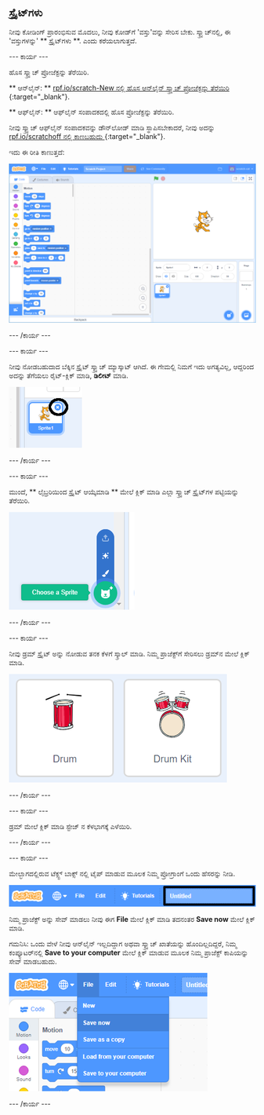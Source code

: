 ## ಸ್ಪ್ರೈಟ್‌ಗಳು

ನೀವು ಕೋಡಿಂಗ್ ಪ್ರಾರಂಭಿಸುವ ಮೊದಲು, ನೀವು ಕೋಡ್‌ಗೆ 'ವಸ್ತು'ವನ್ನು ಸೇರಿಸ ಬೇಕು. ಸ್ಕ್ರ್ಯಾಚ್‌ನಲ್ಲಿ, ಈ 'ವಸ್ತುಗಳನ್ನು' ** ಸ್ಪ್ರೈಟ್‌ಗಳು **. ಎಂದು ಕರೆಯಲಾಗುತ್ತದೆ.

\--- ಕಾರ್ಯ \---

ಹೊಸ ಸ್ಕ್ರ್ಯಾಚ್ ಪ್ರೋಜೆಕ್ಟನ್ನು ತೆರೆಯಿರಿ.

** ಆನ್‌ಲೈನ್: ** [ rpf.io/scratch-New ನಲ್ಲಿ ಹೊಸ ಆನ್‌ಲೈನ್ ಸ್ಕ್ರ್ಯಾಚ್ ಪ್ರೋಜೆಕ್ಟನ್ನು ತೆರೆಯಿರಿ ](http://rpf.io/scratch-new) {:target="_blank"}.

** ಆಫ್‌ಲೈನ್: ** ಆಫ್‌ಲೈನ್ ಸಂಪಾದಕದಲ್ಲಿ ಹೊಸ ಪ್ರೋಜೆಕ್ಟನ್ನು ತೆರೆಯಿರಿ.

ನೀವು ಸ್ಕ್ರ್ಯಾಚ್ ಆಫ್‌ಲೈನ್ ಸಂಪಾದಕವನ್ನು ಡೌನ್‌ಲೋಡ್ ಮಾಡಿ ಸ್ಥಾಪಿಸಬೇಕಾದರೆ, ನೀವು ಅದನ್ನು [ rpf.io/scratchoff ನಲ್ಲಿ ಕಾಣಬಹುದು ](http://rpf.io/scratchoff) {:target="_blank"}.

ಇದು ಈ ರೀತಿ ಕಾಣುತ್ತದೆ:

![ಸ್ಕ್ರೀನ್‍ಶಾಟ್](images/band-scratch.png)

\--- /ಕಾರ್ಯ \---

\--- ಕಾರ್ಯ \---

ನೀವು ನೋಡಬಹುದಾದ ಬೆಕ್ಕಿನ ಸ್ಪ್ರೈಟ್ ಸ್ಕ್ರ್ಯಾಚ್ ಮ್ಯಾಸ್ಕಾಟ್ ಆಗಿದೆ. ಈ ಗೇಮಲ್ಲಿ ನಿಮಗೆ ಇದು ಅಗತ್ಯವಿಲ್ಲ, ಆದ್ದರಿಂದ ಅದನ್ನು ತೆಗೆಯಲು ರೈಟ್-ಕ್ಲಿಕ್ ಮಾಡಿ, **ಡಿಲೀಟ್** ಮಾಡಿ.

![ಸ್ಕ್ರೀನ್‍ಶಾಟ್](images/band-delete-annotated.png)

\--- /ಕಾರ್ಯ \---

\--- ಕಾರ್ಯ \---

ಮುಂದೆ, ** ಲೈಬ್ರರಿಯಿಂದ ಸ್ಪ್ರೈಟ್ ಆಯ್ಕೆಮಾಡಿ ** ಮೇಲೆ ಕ್ಲಿಕ್ ಮಾಡಿ ಎಲ್ಲಾ ಸ್ಕ್ರ್ಯಾಚ್ ಸ್ಪ್ರೈಟ್‌ಗಳ ಪಟ್ಟಿಯನ್ನು ತೆರೆಯಿರಿ.

![ಸ್ಕ್ರೀನ್‍ಶಾಟ್](images/band-sprite-library.png)

\--- /ಕಾರ್ಯ \---

\--- ಕಾರ್ಯ \---

ನೀವು ಡ್ರಮ್ ಸ್ಪ್ರೈಟ್ ಅನ್ನು ನೋಡುವ ತನಕ ಕೆಳಗೆ ಸ್ಕ್ರಾಲ್ ಮಾಡಿ. ನಿಮ್ಮ ಪ್ರಾಜೆಕ್ಟ್‌ಗೆ ಸೇರಿಸಲು ಡ್ರಮ್‌ನ ಮೇಲೆ ಕ್ಲಿಕ್ ಮಾಡಿ.

![ಸ್ಕ್ರೀನ್‍ಶಾಟ್](images/band-sprite-drum.png)

\--- /ಕಾರ್ಯ \---

\--- ಕಾರ್ಯ \---

ಡ್ರಮ್ ಮೇಲೆ ಕ್ಲಿಕ್ ಮಾಡಿ ಸ್ಟೇಜ್ ನ ಕೆಳಭಾಗಕ್ಕೆ ಎಳೆಯಿರಿ.

\--- /ಕಾರ್ಯ \---

\--- ಕಾರ್ಯ \---

ಮೇಲ್ಭಾಗದಲ್ಲಿರುವ ಟೆಕ್ಸ್ಟ್ ಬಾಕ್ಸ್ ನಲ್ಲಿ ಟೈಪ್ ಮಾಡುವ ಮೂಲಕ ನಿಮ್ಮ ಪ್ರೋಗ್ರಾಂಗೆ ಒಂದು ಹೆಸರನ್ನು ನೀಡಿ.

![ಹೆಸರು](images/band-name-annotated.png)

ನಿಮ್ಮ ಪ್ರಾಜೆಕ್ಟ್ ಅನ್ನು ಸೇವ್ ಮಾಡಲು ನೀವು ಈಗ **File** ಮೇಲೆ ಕ್ಲಿಕ್ ಮಾಡಿ ತದನಂತರ **Save now** ಮೇಲೆ ಕ್ಲಿಕ್ ಮಾಡಿ.

ಗಮನಿಸಿ: ಒಂದು ವೇಳೆ ನೀವು ಆನ್‌ಲೈನ್‌ ಇಲ್ಲದಿದ್ದಾಗ ಅಥವಾ ಸ್ಕ್ರ್ಯಾಚ್ ಖಾತೆಯನ್ನು ಹೊಂದಿಲ್ಲದಿದ್ದರೆ, ನಿಮ್ಮ ಕಂಪ್ಯೂಟರ್‌ನಲ್ಲಿ **Save to your computer** ಮೇಲೆ ಕ್ಲಿಕ್ ಮಾಡುವ ಮೂಲಕ ನಿಮ್ಮ ಪ್ರಾಜೆಕ್ಟ್ ಕಾಪಿಯನ್ನು ಸೇವ್ ಮಾಡಬಹುದು.

![ಸ್ಕ್ರೀನ್‍ಶಾಟ್](images/band-save.png)

\--- /ಕಾರ್ಯ \---